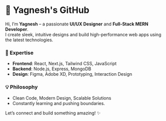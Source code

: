 # 🚀 Yagnesh's GitHub  

Hi, I’m **Yagnesh** – a passionate **UI/UX Designer** and **Full-Stack MERN Developer**.  
I create sleek, intuitive designs and build high-performance web apps using the latest technologies.  

### 🌟 Expertise  
- **Frontend**: React, Next.js, Tailwind CSS, JavaScript  
- **Backend**: Node.js, Express, MongoDB  
- **Design**: Figma, Adobe XD, Prototyping, Interaction Design  

### 💡 Philosophy  
- Clean Code, Modern Design, Scalable Solutions  
- Constantly learning and pushing boundaries.  

Let’s connect and build something amazing! ✨
